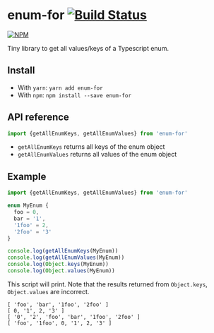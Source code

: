 # enum-for [![Build Status](https://travis-ci.org/tranvansang/enum-for.svg?branch=master)](https://travis-ci.org/tranvansang/enum-for)
[![NPM](https://nodei.co/npm/enum-for.png)](https://nodei.co/npm/enum-for/)

Tiny library to get all values/keys of a Typescript enum.

## Install

- With `yarn`: `yarn add enum-for`
- With `npm`: `npm install --save enum-for`

## API reference

```javascript
import {getAllEnumKeys, getAllEnumValues} from 'enum-for'
```

- `getAllEnumKeys` returns all keys of the enum object
- `getAllEnumValues` returns all values of the enum object

## Example

```typescript
import {getAllEnumKeys, getAllEnumValues} from 'enum-for'

enum MyEnum {
  foo = 0,
  bar = '1',
  '1foo' = 2,
  '2foo' = '3'
}

console.log(getAllEnumKeys(MyEnum))
console.log(getAllEnumValues(MyEnum))
console.log(Object.keys(MyEnum))
console.log(Object.values(MyEnum))
```

This script will print. Note that the results returned from `Object.keys`, `Object.values` are incorrect.

```text
[ 'foo', 'bar', '1foo', '2foo' ]
[ 0, '1', 2, '3' ]
[ '0', '2', 'foo', 'bar', '1foo', '2foo' ]
[ 'foo', '1foo', 0, '1', 2, '3' ]
```
